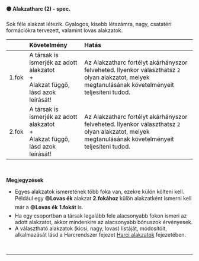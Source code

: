 #### 🟣 Alakzatharc (2) - spec.
Sok féle alakzat létezik. Gyalogos, kisebb létszámra, nagy, csatatéri formációkra tervezett, valamint lovas alakzatok.

| |  Követelmény | Hatás  |
| :----------- | :----------- | :----------- |
| 1.fok |A társak is ismerjék az adott alakzatot<br />+<br />Alakzat függő, lásd azok leírását!<br />| Az Alakzatharc fortélyt akárhányszor felveheted. Ilyenkor választhatsz `2` olyan alakzatot, melyek megtanulásának követelményeit teljesíteni tudod. <br />|
| 2.fok |A társak is ismerjék az adott alakzatot<br />+<br />Alakzat függő, lásd azok leírását!<br />| Az Alakzatharc fortélyt akárhányszor felveheted. Ilyenkor választhatsz `2` olyan alakzatot, melyek megtanulásának követelményeit teljesíteni tudod. <br />|

<br />

**Megjegyzések**

- Egyes alakzatok ismeretének több foka van, ezekre külön költeni kell. Például egy 🟣**Lovas ék** alakzat **2.fokához** külön alakzatként ismerni kell már a 🟣**Lovas ék** **1.fokát** is.
- Ha egy csoportban a társak legalább fele alacsonyabb fokon ismeri az adott alakzatot, akkor mindenkire az alacsonyabb bónuszok érvényesek.
- A választható alakzatok (kicsi, nagy, lovas) listáját, módosítóit, alkalmazását lásd a Harcrendszer fejezet [Harci alakzatok](055_05_harci_alakzatok.md) fejezetében.

<br />

---
